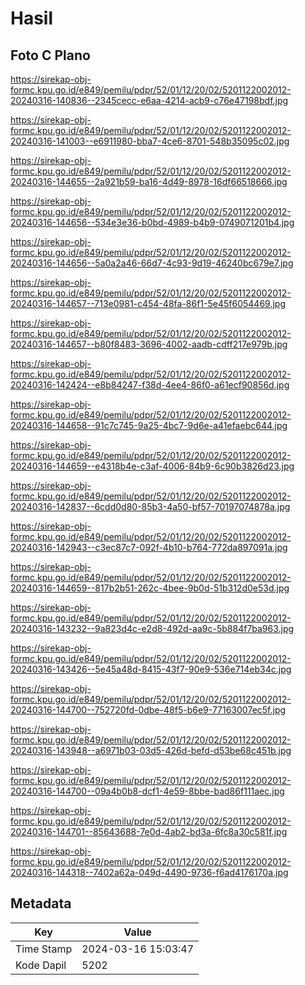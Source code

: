 # Hasil

## Foto C Plano

https://sirekap-obj-formc.kpu.go.id/e849/pemilu/pdpr/52/01/12/20/02/5201122002012-20240316-140836--2345cecc-e6aa-4214-acb9-c76e47198bdf.jpg

https://sirekap-obj-formc.kpu.go.id/e849/pemilu/pdpr/52/01/12/20/02/5201122002012-20240316-141003--e6911980-bba7-4ce6-8701-548b35095c02.jpg

https://sirekap-obj-formc.kpu.go.id/e849/pemilu/pdpr/52/01/12/20/02/5201122002012-20240316-144655--2a921b59-ba16-4d49-8978-16df66518666.jpg

https://sirekap-obj-formc.kpu.go.id/e849/pemilu/pdpr/52/01/12/20/02/5201122002012-20240316-144656--534e3e36-b0bd-4989-b4b9-0749071201b4.jpg

https://sirekap-obj-formc.kpu.go.id/e849/pemilu/pdpr/52/01/12/20/02/5201122002012-20240316-144656--5a0a2a46-66d7-4c93-9d19-46240bc679e7.jpg

https://sirekap-obj-formc.kpu.go.id/e849/pemilu/pdpr/52/01/12/20/02/5201122002012-20240316-144657--713e0981-c454-48fa-86f1-5e45f6054469.jpg

https://sirekap-obj-formc.kpu.go.id/e849/pemilu/pdpr/52/01/12/20/02/5201122002012-20240316-144657--b80f8483-3696-4002-aadb-cdff217e979b.jpg

https://sirekap-obj-formc.kpu.go.id/e849/pemilu/pdpr/52/01/12/20/02/5201122002012-20240316-142424--e8b84247-f38d-4ee4-86f0-a61ecf90856d.jpg

https://sirekap-obj-formc.kpu.go.id/e849/pemilu/pdpr/52/01/12/20/02/5201122002012-20240316-144658--91c7c745-9a25-4bc7-9d6e-a41efaebc644.jpg

https://sirekap-obj-formc.kpu.go.id/e849/pemilu/pdpr/52/01/12/20/02/5201122002012-20240316-144659--e4318b4e-c3af-4006-84b9-6c90b3826d23.jpg

https://sirekap-obj-formc.kpu.go.id/e849/pemilu/pdpr/52/01/12/20/02/5201122002012-20240316-142837--6cdd0d80-85b3-4a50-bf57-70197074878a.jpg

https://sirekap-obj-formc.kpu.go.id/e849/pemilu/pdpr/52/01/12/20/02/5201122002012-20240316-142943--c3ec87c7-092f-4b10-b764-772da897091a.jpg

https://sirekap-obj-formc.kpu.go.id/e849/pemilu/pdpr/52/01/12/20/02/5201122002012-20240316-144659--817b2b51-262c-4bee-9b0d-51b312d0e53d.jpg

https://sirekap-obj-formc.kpu.go.id/e849/pemilu/pdpr/52/01/12/20/02/5201122002012-20240316-143232--9a823d4c-e2d8-492d-aa9c-5b884f7ba963.jpg

https://sirekap-obj-formc.kpu.go.id/e849/pemilu/pdpr/52/01/12/20/02/5201122002012-20240316-143426--5e45a48d-8415-43f7-90e9-536e714eb34c.jpg

https://sirekap-obj-formc.kpu.go.id/e849/pemilu/pdpr/52/01/12/20/02/5201122002012-20240316-144700--752720fd-0dbe-48f5-b6e9-77163007ec5f.jpg

https://sirekap-obj-formc.kpu.go.id/e849/pemilu/pdpr/52/01/12/20/02/5201122002012-20240316-143948--a6971b03-03d5-426d-befd-d53be68c451b.jpg

https://sirekap-obj-formc.kpu.go.id/e849/pemilu/pdpr/52/01/12/20/02/5201122002012-20240316-144700--09a4b0b8-dcf1-4e59-8bbe-bad86f111aec.jpg

https://sirekap-obj-formc.kpu.go.id/e849/pemilu/pdpr/52/01/12/20/02/5201122002012-20240316-144701--85643688-7e0d-4ab2-bd3a-6fc8a30c581f.jpg

https://sirekap-obj-formc.kpu.go.id/e849/pemilu/pdpr/52/01/12/20/02/5201122002012-20240316-144318--7402a62a-049d-4490-9736-f6ad4176170a.jpg


## Metadata

| Key        | Value               |
| ---------- | ------------------- |
| Time Stamp | 2024-03-16 15:03:47 |
| Kode Dapil | 5202                |



